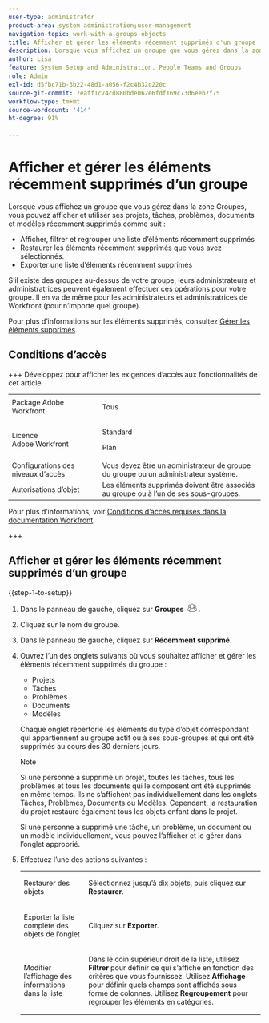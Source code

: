 ```yaml
---
user-type: administrator
product-area: system-administration;user-management
navigation-topic: work-with-a-groups-objects
title: Afficher et gérer les éléments récemment supprimés d'un groupe
description: Lorsque vous affichez un groupe que vous gérez dans la zone Groupes, vous pouvez afficher, filtrer, restaurer et exporter les tâches, documents et modèles récemment supprimés.
author: Lisa
feature: System Setup and Administration, People Teams and Groups
role: Admin
exl-id: d5fbc71b-3b22-48d1-a056-f2c4b32c220c
source-git-commit: 7eaff1c74cd880bde062e6fdf169c73d6eeb7f75
workflow-type: tm+mt
source-wordcount: '414'
ht-degree: 91%

---
```


# Afficher et gérer les éléments récemment supprimés d’un groupe

Lorsque vous affichez un groupe que vous gérez dans la zone Groupes, vous pouvez afficher et utiliser ses projets, tâches, problèmes, documents et modèles récemment supprimés comme suit :

* Afficher, filtrer et regrouper une liste d’éléments récemment supprimés
* Restaurer les éléments récemment supprimés que vous avez sélectionnés.
* Exporter une liste d’éléments récemment supprimés

S’il existe des groupes au-dessus de votre groupe, leurs administrateurs et administratrices peuvent également effectuer ces opérations pour votre groupe. Il en va de même pour les administrateurs et administratrices de Workfront (pour n’importe quel groupe).

Pour plus d’informations sur les éléments supprimés, consultez [Gérer les éléments supprimés](../../../administration-and-setup/manage-workfront/manage-deleted-items/manage-deleted-items.md).

## Conditions d’accès

+++ Développez pour afficher les exigences d’accès aux fonctionnalités de cet article.

<table style="table-layout:auto"> 
 <col> 
 <col> 
 <tbody> 
  <tr> 
   <td>Package Adobe Workfront</td> 
   <td><p>Tous</p></td> 
  </tr> 
  <tr> 
   <td>Licence Adobe Workfront</td> 
   <td><p>Standard</p>
       <p>Plan</p></td>
  </tr> 
  <tr>
   <td>Configurations des niveaux d’accès</td> 
   <td>Vous devez être un administrateur de groupe du groupe ou un administrateur système.</td>
  </tr>
  <tr> 
   <td>Autorisations d’objet</td>
   <td>Les éléments supprimés doivent être associés au groupe ou à l’un de ses sous-groupes.</td> 
  </tr> 
 </tbody> 
</table>

Pour plus d’informations, voir [Conditions d’accès requises dans la documentation Workfront](/help/quicksilver/administration-and-setup/add-users/access-levels-and-object-permissions/access-level-requirements-in-documentation.md).

+++

## Afficher et gérer les éléments récemment supprimés d’un groupe

{{step-1-to-setup}}

1. Dans le panneau de gauche, cliquez sur **Groupes** ![Groupes](assets/groups-icon.png).

1. Cliquez sur le nom du groupe.
1. Dans le panneau de gauche, cliquez sur **Récemment supprimé**.
1. Ouvrez l’un des onglets suivants où vous souhaitez afficher et gérer les éléments récemment supprimés du groupe :

   * Projets
   * Tâches
   * Problèmes
   * Documents
   * Modèles

   Chaque onglet répertorie les éléments du type d’objet correspondant qui appartiennent au groupe actif ou à ses sous-groupes et qui ont été supprimés au cours des 30 derniers jours.

   >[!NOTE]
   >
   >Si une personne a supprimé un projet, toutes les tâches, tous les problèmes et tous les documents qui le composent ont été supprimés en même temps. Ils ne s’affichent pas individuellement dans les onglets Tâches, Problèmes, Documents ou Modèles. Cependant, la restauration du projet restaure également tous les objets enfant dans le projet.
   >
   >
   >Si une personne a supprimé une tâche, un problème, un document ou un modèle individuellement, vous pouvez l’afficher et le gérer dans l’onglet approprié.

1. Effectuez l’une des actions suivantes :

   <table style="table-layout:auto"> 
    <col> 
    <col> 
    <tbody> 
     <tr> 
      <td role="rowheader"> <p>Restaurer des objets</p> </td> 
      <td> <p>Sélectionnez jusqu’à dix objets, puis cliquez sur <strong>Restaurer</strong>.</p> </td> 
     </tr> 
     <tr> 
      <td role="rowheader"> <p>Exporter la liste complète des objets de l’onglet</p> </td> 
      <td> <p>Cliquez sur <strong>Exporter</strong>.</p> </td> 
     </tr> 
     <tr data-mc-conditions=""> 
      <td role="rowheader"> <p>Modifier l’affichage des informations dans la liste</p> </td> 
      <td> <p>Dans le coin supérieur droit de la liste, utilisez <strong>Filtrer</strong> pour définir ce qui s’affiche en fonction des critères que vous fournissez. Utilisez <strong>Affichage</strong> pour définir quels champs sont affichés sous forme de colonnes. Utilisez <strong>Regroupement</strong> pour regrouper les éléments en catégories.</p> </td> 
     </tr> 
    </tbody> 
   </table>
